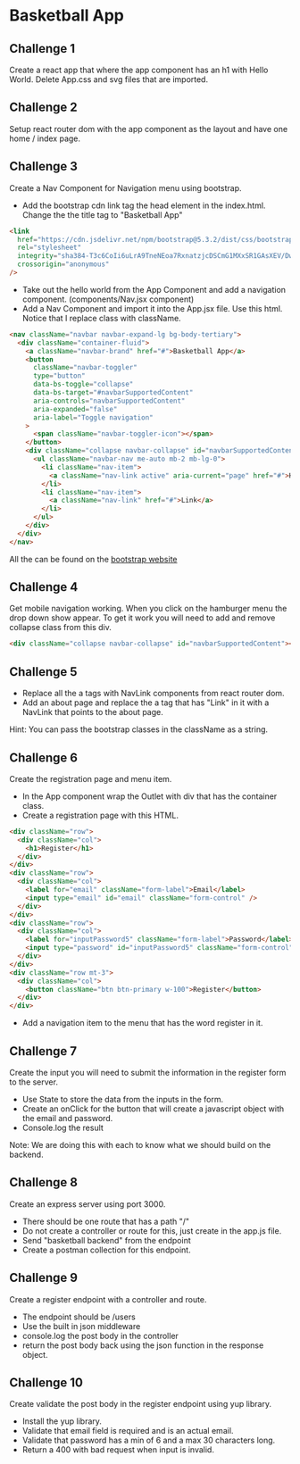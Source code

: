 # Basketball App

## Challenge 1

Create a react app that where the app component has an h1 with Hello World. Delete App.css and svg files that are imported.

## Challenge 2

Setup react router dom with the app component as the layout and have one home / index page.

## Challenge 3

Create a Nav Component for Navigation menu using bootstrap.

- Add the bootstrap cdn link tag the head element in the index.html. Change the the title tag to "Basketball App"

```html
<link
  href="https://cdn.jsdelivr.net/npm/bootstrap@5.3.2/dist/css/bootstrap.min.css"
  rel="stylesheet"
  integrity="sha384-T3c6CoIi6uLrA9TneNEoa7RxnatzjcDSCmG1MXxSR1GAsXEV/Dwwykc2MPK8M2HN"
  crossorigin="anonymous"
/>
```

- Take out the hello world from the App Component and add a navigation component. (components/Nav.jsx component)
- Add a Nav Component and import it into the App.jsx file. Use this html. Notice that I replace class with className.

```html
<nav className="navbar navbar-expand-lg bg-body-tertiary">
  <div className="container-fluid">
    <a className="navbar-brand" href="#">Basketball App</a>
    <button
      className="navbar-toggler"
      type="button"
      data-bs-toggle="collapse"
      data-bs-target="#navbarSupportedContent"
      aria-controls="navbarSupportedContent"
      aria-expanded="false"
      aria-label="Toggle navigation"
    >
      <span className="navbar-toggler-icon"></span>
    </button>
    <div className="collapse navbar-collapse" id="navbarSupportedContent">
      <ul className="navbar-nav me-auto mb-2 mb-lg-0">
        <li className="nav-item">
          <a className="nav-link active" aria-current="page" href="#">Home</a>
        </li>
        <li className="nav-item">
          <a className="nav-link" href="#">Link</a>
        </li>
      </ul>
    </div>
  </div>
</nav>
```

All the can be found on the [bootstrap website](https://getbootstrap.com/)

## Challenge 4

Get mobile navigation working. When you click on the hamburger menu the drop down show appear. To get it work you will need to add and remove collapse class from this div.

```html
<div className="collapse navbar-collapse" id="navbarSupportedContent"></div>
```

## Challenge 5

- Replace all the a tags with NavLink components from react router dom.
- Add an about page and replace the a tag that has "Link" in it with a NavLink that points to the about page.

Hint: You can pass the bootstrap classes in the className as a string.

## Challenge 6

Create the registration page and menu item.

- In the App component wrap the Outlet with div that has the container class.
- Create a registration page with this HTML.

```html
<div className="row">
  <div className="col">
    <h1>Register</h1>
  </div>
</div>
<div className="row">
  <div className="col">
    <label for="email" className="form-label">Email</label>
    <input type="email" id="email" className="form-control" />
  </div>
</div>
<div className="row">
  <div className="col">
    <label for="inputPassword5" className="form-label">Password</label>
    <input type="password" id="inputPassword5" className="form-control" />
  </div>
</div>
<div className="row mt-3">
  <div className="col">
    <button className="btn btn-primary w-100">Register</button>
  </div>
</div>
```

- Add a navigation item to the menu that has the word register in it.

## Challenge 7

Create the input you will need to submit the information in the register form to the server.

- Use State to store the data from the inputs in the form.
- Create an onClick for the button that will create a javascript object with the email and password.
- Console.log the result

Note: We are doing this with each to know what we should build on the backend.

## Challenge 8

Create an express server using port 3000.

- There should be one route that has a path "/"
- Do not create a controller or route for this, just create in the app.js file.
- Send "basketball backend" from the endpoint
- Create a postman collection for this endpoint.

## Challenge 9

Create a register endpoint with a controller and route.

- The endpoint should be /users
- Use the built in json middleware
- console.log the post body in the controller
- return the post body back using the json function in the response object.

## Challenge 10

Create validate the post body in the register endpoint using yup library.

- Install the yup library.
- Validate that email field is required and is an actual email.
- Validate that password has a min of 6 and a max 30 characters long.
- Return a 400 with bad request when input is invalid.
